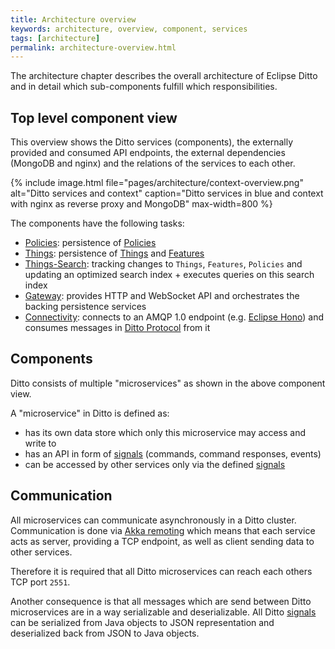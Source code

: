 ```yaml
---
title: Architecture overview
keywords: architecture, overview, component, services
tags: [architecture]
permalink: architecture-overview.html
---
```


The architecture chapter describes the overall architecture of Eclipse Ditto and in detail which sub-components fulfill
which responsibilities.

## Top level component view

This overview shows the Ditto services (components), the externally provided and consumed API endpoints, 
the external dependencies (MongoDB and nginx) and the relations of the services to each other.

{% include image.html file="pages/architecture/context-overview.png" alt="Ditto services and context" caption="Ditto services in blue and context with nginx as reverse proxy and MongoDB" max-width=800 %}

The components have the following tasks:
* [Policies](architecture-services-policies.html): persistence of [Policies](basic-policy.html)
* [Things](architecture-services-things.html): persistence of [Things](basic-thing.html) and [Features](basic-feature.html)
* [Things-Search](architecture-services-things-search.html): tracking changes to `Things`, `Features`, `Policies` and 
  updating an optimized search index + executes queries on this search index
* [Gateway](architecture-services-gateway.html): provides HTTP and WebSocket API and orchestrates the backing persistence services
* [Connectivity](architecture-services-connectivity.html): connects to an AMQP 1.0 endpoint (e.g. [Eclipse Hono](https://eclipse.org/hono/)) 
  and consumes messages in [Ditto Protocol](protocol-overview.html) from it

## Components

Ditto consists of multiple "microservices" as shown in the above component view.

A "microservice" in Ditto is defined as:
* has its own data store which only this microservice may access and write to
* has an API in form of [signals](basic-signals.html) (commands, command responses, events)
* can be accessed by other services only via the defined [signals](basic-signals.html)

## Communication

All microservices can communicate asynchronously in a Ditto cluster. Communication is done via 
[Akka remoting](https://doc.akka.io/docs/akka/current/general/remoting.html) which means that each service acts as server, 
providing a TCP endpoint, as well as client sending data to other services.

Therefore it is required that all Ditto microservices can reach each others TCP port `2551`.

Another consequence is that all messages which are send between Ditto microservices are in a way serializable and deserializable.
All Ditto [signals](basic-signals.html) can be serialized from Java objects to JSON representation and deserialized back 
from JSON to Java objects. 
